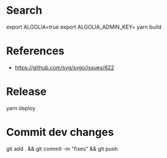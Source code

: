 # Search

export ALGOLIA=true 
export ALGOLIA_ADMIN_KEY=
yarn build

# References
- https://github.com/svg/svgo/issues/622


# Release
yarn deploy


# Commit dev changes
git add . && git commit -m "fixes" && git push
